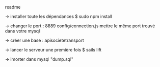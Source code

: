 readme


-> installer toute les dépendances
$ sudo npm install

-> changer le port : 8889
config/connection.js
mettre le même port trouvé dans votre mysql

-> créer une base : apisocietetransport

-> lancer le serveur une première fois
$ sails lift

-> imorter dans mysql "dump.sql"